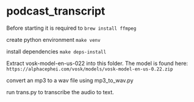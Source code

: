 # podcast_transcript

Before starting it is required to `brew install ffmpeg`

create python environment `make venv`

install dependencies `make deps-install`

Extract vosk-model-en-us-022 into this folder. The model is found here:
`https://alphacephei.com/vosk/models/vosk-model-en-us-0.22.zip`

convert an mp3 to a wav file using mp3_to_wav.py

run trans.py to transcribe the audio to text.

